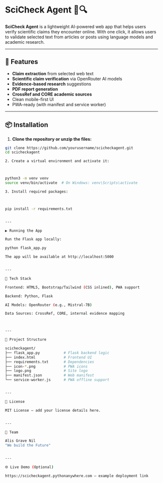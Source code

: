 # SciCheck Agent 🧪🔍

**SciCheck Agent** is a lightweight AI-powered web app that helps users verify scientific claims they encounter online. With one click, it allows users to validate selected text from articles or posts using language models and academic research.

---

## 🚀 Features

- **Claim extraction** from selected web text  
- **Scientific claim verification** via OpenRouter AI models  
- **Evidence-based research** suggestions  
- **PDF report generation**  
- **CrossRef and CORE academic sources**  
- Clean mobile-first UI  
- PWA-ready (with manifest and service worker)

---

## 📦 Installation

1. **Clone the repository or unzip the files:**

```bash
git clone https://github.com/yourusername/scicheckagent.git
cd scicheckagent

2. Create a virtual environment and activate it:



python3 -m venv venv
source venv/bin/activate  # On Windows: venv\Scripts\activate

3. Install required packages:



pip install -r requirements.txt


---

▶️ Running the App

Run the Flask app locally:

python flask_app.py

The app will be available at http://localhost:5000


---

🧠 Tech Stack

Frontend: HTML5, Bootstrap/Tailwind (CSS inlined), PWA support

Backend: Python, Flask

AI Models: OpenRouter (e.g., Mistral-7B)

Data Sources: CrossRef, CORE, internal evidence mapping



---

📁 Project Structure

scicheckagent/
├── flask_app.py           # Flask backend logic
├── index.html             # Frontend UI
├── requirements.txt       # Dependencies
├── icon-*.png             # PWA icons
├── logo.png               # Site logo
├── manifest.json          # Web manifest
└── service-worker.js      # PWA offline support


---

📝 License

MIT License — add your license details here.


---

👥 Team

Alis Grave Nil
"We build the Future"


---

🌐 Live Demo (Optional)

https://scicheckagent.pythonanywhere.com — example deployment link
